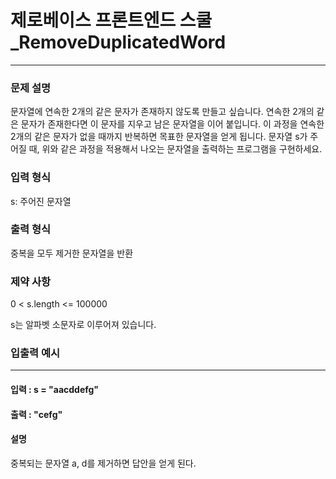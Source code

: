 # 제로베이스 프론트엔드 스쿨_RemoveDuplicatedWord

---

### 문제 설명
문자열에 연속한 2개의 같은 문자가 존재하지 않도록 만들고 싶습니다.
연속한 2개의 같은 문자가 존재한다면 이 문자를 지우고 남은 문자열을 이어 붙입니다.
이 과정을 연속한 2개의 같은 문자가 없을 때까지 반복하면 목표한 문자열을 얻게 됩니다.
문자열 s가 주어질 때, 위와 같은 과정을 적용해서 나오는 문자열을 출력하는 프로그램을 구현하세요.

### 입력 형식
s: 주어진 문자열

### 출력 형식
중복을 모두 제거한 문자열을 반환

### 제약 사항
0 < s.length <= 100000

s는 알파벳 소문자로 이루어져 있습니다.

### 입출력 예시

---

#### 입력 : s = "aacddefg"
#### 출력 : "cefg"
#### 설명
중복되는 문자열 a, d를 제거하면 답안을 얻게 된다.